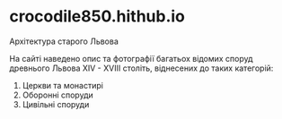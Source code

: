 # crocodile850.hithub.io

Архітектура старого Львова

На сайті наведено опис та фотографії багатьох відомих споруд древнього Львова
XIV - XVIII століть, віднесених до таких категорій:
1. Церкви та монастирі
2. Оборонні споруди
3. Цивільні споруди
